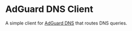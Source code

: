 # AdGuard DNS Client

A simple client for [AdGuard DNS](github.com/AdguardTeam/AdGuardDNS) that routes
DNS queries.
